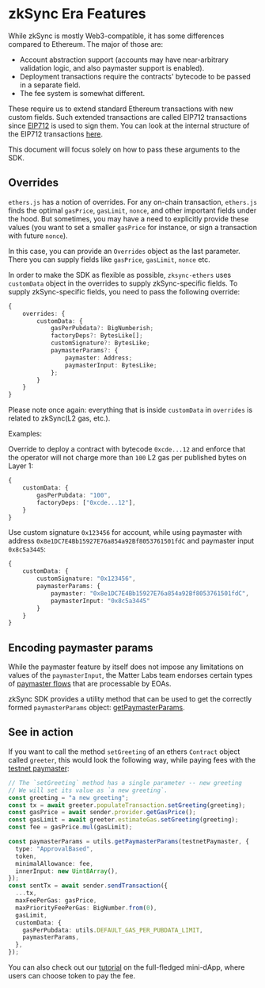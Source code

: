 # zkSync Era Features

While zkSync is mostly Web3-compatible, it has some differences compared to Ethereum. The major of those are:

- Account abstraction support (accounts may have near-arbitrary validation logic, and also paymaster
  support is enabled).
- Deployment transactions require the contracts' bytecode to be passed in a separate field.
- The fee system is somewhat different.

These require us to extend standard Ethereum transactions with new custom fields. Such extended transactions
are called EIP712 transactions since [EIP712](https://eips.ethereum.org/EIPS/eip-712) is used to sign them.
You can look at the internal structure of the EIP712 transactions [here](https://docs.zksync.io/zk-stack/concepts/transaction-lifecycle.md#eip-712-0x71).

This document will focus solely on how to pass these arguments to the SDK.

## Overrides

`ethers.js` has a notion of overrides. For any on-chain transaction, `ethers.js` finds the optimal
`gasPrice`, `gasLimit`, `nonce`, and other important fields under the hood. But sometimes, you may
have a need to explicitly provide these values (you want to set a smaller `gasPrice` for instance,
or sign a transaction with future `nonce`).

In this case, you can provide an `Overrides` object as the last parameter.
There you can supply fields like `gasPrice`, `gasLimit`, `nonce` etc.

In order to make the SDK as flexible as possible, `zksync-ethers` uses `customData` object in the
overrides to supply zkSync-specific fields. To supply zkSync-specific fields, you
need to pass the following override:

```typescript
{
    overrides: {
        customData: {
            gasPerPubdata?: BigNumberish;
            factoryDeps?: BytesLike[];
            customSignature?: BytesLike;
            paymasterParams?: {
                paymaster: Address;
                paymasterInput: BytesLike;
            };
        }
    }
}
```

Please note once again: everything that is inside `customData` in `overrides` is related to zkSync(L2 gas, etc.).

Examples:

Override to deploy a contract with bytecode `0xcde...12` and enforce that the operator will not charge more than
`100` L2 gas per published bytes on Layer 1:

```typescript
{
    customData: {
        gasPerPubdata: "100",
        factoryDeps: ["0xcde...12"],
    }
}
```

Use custom signature `0x123456` for account, while using paymaster with address
`0x8e1DC7E4Bb15927E76a854a92Bf8053761501fdC` and paymaster input `0x8c5a3445`:

```typescript
{
    customData: {
        customSignature: "0x123456",
        paymasterParams: {
            paymaster: "0x8e1DC7E4Bb15927E76a854a92Bf8053761501fdC",
            paymasterInput: "0x8c5a3445"
        }
    }
}
```

## Encoding paymaster params

While the paymaster feature by itself does not impose any limitations on values of the
`paymasterInput`, the Matter Labs team endorses certain types of
[paymaster flows](https://docs.zksync.io/build/developer-reference/account-abstraction.md#built-in-paymaster-flows)
that are processable by EOAs.

zkSync SDK provides a utility method that can be used to get the correctly formed `paymasterParams` object:
[getPaymasterParams](./paymaster-utils.md#getpaymasterparams).

## See in action

If you want to call the method `setGreeting` of an ethers `Contract` object called `greeter`,
this would look the following way, while paying fees with the
[testnet paymaster](https://docs.zksync.io/build/developer-reference/account-abstraction.md#testnet-paymaster):

```ts
// The `setGreeting` method has a single parameter -- new greeting
// We will set its value as `a new greeting`.
const greeting = "a new greeting";
const tx = await greeter.populateTransaction.setGreeting(greeting);
const gasPrice = await sender.provider.getGasPrice();
const gasLimit = await greeter.estimateGas.setGreeting(greeting);
const fee = gasPrice.mul(gasLimit);

const paymasterParams = utils.getPaymasterParams(testnetPaymaster, {
  type: "ApprovalBased",
  token,
  minimalAllowance: fee,
  innerInput: new Uint8Array(),
});
const sentTx = await sender.sendTransaction({
  ...tx,
  maxFeePerGas: gasPrice,
  maxPriorityFeePerGas: BigNumber.from(0),
  gasLimit,
  customData: {
    gasPerPubdata: utils.DEFAULT_GAS_PER_PUBDATA_LIMIT,
    paymasterParams,
  },
});
```

You can also check out our [tutorial](https://docs.zksync.io/build/quick-start/hello-world.md) on the
full-fledged mini-dApp, where users can choose token to pay the fee.
